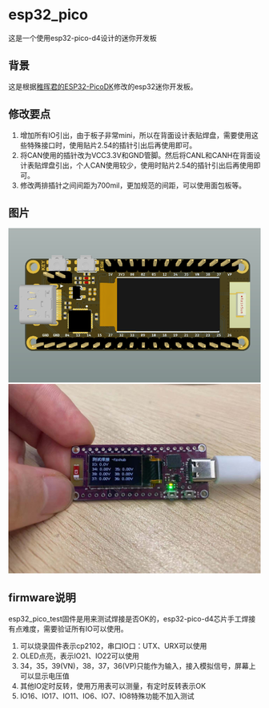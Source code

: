 # esp32_pico
这是一个使用esp32-pico-d4设计的迷你开发板

## 背景

这是根据[稚晖君的ESP32-PicoDK](https://github.com/peng-zhihui/ESP32-PicoDK)修改的esp32迷你开发板。

## 修改要点

1. 增加所有IO引出，由于板子非常mini，所以在背面设计表贴焊盘，需要使用这些特殊接口时，使用贴片2.54的插针引出后再使用即可。
2. 将CAN使用的插针改为VCC3.3V和GND管脚。然后将CANL和CANH在背面设计表贴焊盘引出，个人CAN使用较少，使用时贴片2.54的插针引出后再使用即可。
3. 修改两排插针之间间距为700mil，更加规范的间距，可以使用面包板等。

## 图片

![正面](image/positive.png)
![实物](image/2.jpg)

## firmware说明

esp32_pico_test固件是用来测试焊接是否OK的，esp32-pico-d4芯片手工焊接有点难度，需要验证所有IO可以使用。

1. 可以烧录固件表示cp2102，串口IO口：UTX、URX可以使用
2. OLED点亮，表示IO21、IO22可以使用
3. 34，35，39(VN)，38，37，36(VP)只能作为输入，接入模拟信号，屏幕上可以显示电压值
4. 其他IO定时反转，使用万用表可以测量，有定时反转表示OK
5. IO16、IO17、IO11、IO6、IO7、IO8特殊功能不加入测试

